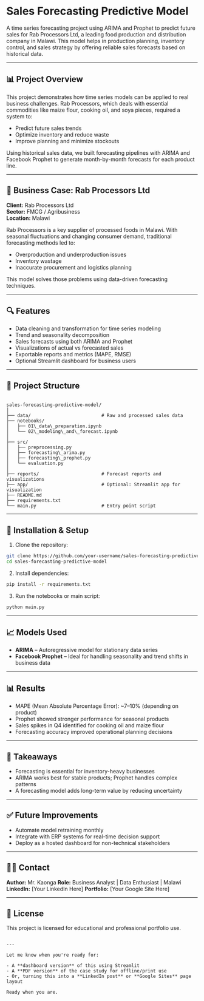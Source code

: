 # Sales Forecasting Predictive Model

A time series forecasting project using ARIMA and Prophet to predict future sales for Rab Processors Ltd, a leading food production and distribution company in Malawi. This model helps in production planning, inventory control, and sales strategy by offering reliable sales forecasts based on historical data.

---

## 📊 Project Overview

This project demonstrates how time series models can be applied to real business challenges. Rab Processors, which deals with essential commodities like maize flour, cooking oil, and soya pieces, required a system to:

- Predict future sales trends
- Optimize inventory and reduce waste
- Improve planning and minimize stockouts

Using historical sales data, we built forecasting pipelines with ARIMA and Facebook Prophet to generate month-by-month forecasts for each product line.

---

## 🧠 Business Case: Rab Processors Ltd

**Client:** Rab Processors Ltd  
**Sector:** FMCG / Agribusiness  
**Location:** Malawi

Rab Processors is a key supplier of processed foods in Malawi. With seasonal fluctuations and changing consumer demand, traditional forecasting methods led to:

- Overproduction and underproduction issues
- Inventory wastage
- Inaccurate procurement and logistics planning

This model solves those problems using data-driven forecasting techniques.

---

## 🔍 Features

- Data cleaning and transformation for time series modeling
- Trend and seasonality decomposition
- Sales forecasts using both ARIMA and Prophet
- Visualizations of actual vs forecasted sales
- Exportable reports and metrics (MAPE, RMSE)
- Optional Streamlit dashboard for business users

---

## 🧱 Project Structure

```

sales-forecasting-predictive-model/
│
├── data/                          # Raw and processed sales data
├── notebooks/
│   ├── 01\_data\_preparation.ipynb
│   └── 02\_modeling\_and\_forecast.ipynb
│
├── src/
│   ├── preprocessing.py
│   ├── forecasting\_arima.py
│   ├── forecasting\_prophet.py
│   └── evaluation.py
│
├── reports/                       # Forecast reports and visualizations
├── app/                           # Optional: Streamlit app for visualization
├── README.md
├── requirements.txt
└── main.py                        # Entry point script

````

---

## 🔧 Installation & Setup

1. Clone the repository:

```bash
git clone https://github.com/your-username/sales-forecasting-predictive-model.git
cd sales-forecasting-predictive-model
````

2. Install dependencies:

```bash
pip install -r requirements.txt
```

3. Run the notebooks or main script:

```bash
python main.py
```

---

## 📈 Models Used

* **ARIMA** – Autoregressive model for stationary data series
* **Facebook Prophet** – Ideal for handling seasonality and trend shifts in business data

---

## 📊 Results

* MAPE (Mean Absolute Percentage Error): \~7–10% (depending on product)
* Prophet showed stronger performance for seasonal products
* Sales spikes in Q4 identified for cooking oil and maize flour
* Forecasting accuracy improved operational planning decisions

---

## 📌 Takeaways

* Forecasting is essential for inventory-heavy businesses
* ARIMA works best for stable products; Prophet handles complex patterns
* A forecasting model adds long-term value by reducing uncertainty

---

## ✅ Future Improvements

* Automate model retraining monthly
* Integrate with ERP systems for real-time decision support
* Deploy as a hosted dashboard for non-technical stakeholders

---

## 👨‍💼 Contact

**Author:** Mr. Kaonga
**Role:** Business Analyst | Data Enthusiast | Malawi
**LinkedIn:** \[Your LinkedIn Here]
**Portfolio:** \[Your Google Site Here]

---

## 📝 License

This project is licensed for educational and professional portfolio use.

```

---

Let me know when you're ready for:

- A **dashboard version** of this using Streamlit
- A **PDF version** of the case study for offline/print use
- Or, turning this into a **LinkedIn post** or **Google Sites** page layout

Ready when you are.
```
